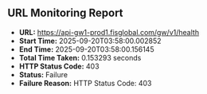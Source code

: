 ## URL Monitoring Report

- **URL:** https://api-gw1-prod1.fisglobal.com/gw/v1/health
- **Start Time:** 2025-09-20T03:58:00.002852
- **End Time:** 2025-09-20T03:58:00.156145
- **Total Time Taken:** 0.153293 seconds
- **HTTP Status Code:** 403
- **Status:** Failure
- **Failure Reason:** HTTP Status Code: 403
